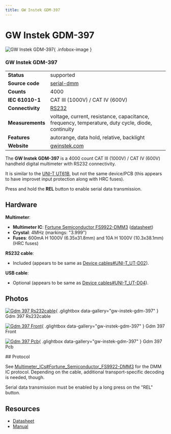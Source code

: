 ```yaml
---
title: GW Instek GDM-397
---
```


# GW Instek GDM-397

<div class="infobox" markdown>

![GW Instek GDM-397](./img/Gdm-397_rs232cable.jpg){ .infobox-image }

### GW Instek GDM-397

| | |
|---|---|
| **Status** | supported |
| **Source code** | [serial-dmm](https://github.com/OpenTraceLab/OpenTraceCapture/tree/main/src/hardware/serial-dmm) |
| **Counts** | 4000 |
| **IEC 61010-1** | CAT III (1000V) / CAT IV (600V) |
| **Connectivity** | [RS232](https://sigrok.org/wiki/Device_cables#UNI-T_UT-D02) |
| **Measurements** | voltage, current, resistance, capacitance, frequency, temperature, duty cycle, diode, continuity |
| **Features** | autorange, data hold, relative, backlight |
| **Website** | [gwinstek.com](https://www.gwinstek.com/en-global/products/detail/GDM-400_GDM-300) |

</div>

The **GW Instek GDM-397** is a 4000 count CAT III (1000V) / CAT IV (600V) handheld digital multimeter with RS232 connectivity.

It is similar to the [UNI-T UT61B](https://sigrok.org/wiki/UNI-T_UT61B), but not the same device/PCB (this appears to have improvet input protection along with HRC fuses).

Press and hold the **REL** button to enable serial data transmission.

## Hardware

**Multimeter**:

- **Multimeter IC**: [Fortune Semiconductor FS9922-DMM3](https://sigrok.org/wiki/Multimeter_ICs#Fortune_Semiconductor_FS9922-DMM3) ([datasheet](http://www.ic-fortune.com/upload/Download/FS9922-DMM3-DS-10_EN.pdf))
- **Crystal**: 4MHz (markings: "3.999")
- **Fuses**: 600mA H 1000V (6.35x31.8mm) and 10A H 1000V (10.3x38.1mm) (HRC fuses)

**RS232 cable**:

- Included (appears to be same as [Device cables#UNI-T_UT-D02](https://sigrok.org/wiki/Device_cables#UNI-T_UT-D02)).

**USB cable**:

- Optional (appears to be same as [Device cables#UNI-T_UT-D04](https://sigrok.org/wiki/Device_cables#UNI-T_UT-D04)).

## Photos

<div class="photo-grid" markdown>

[![Gdm 397 Rs232cable](./img/Gdm-397_rs232cable.jpg)](./img/Gdm-397_rs232cable.jpg "Gdm 397 Rs232cable"){ .glightbox data-gallery="gw-instek-gdm-397" }
<span class="caption">Gdm 397 Rs232cable</span>

[![Gdm 397 Front](./img/Gdm-397_front.png)](./img/Gdm-397_front.png "Gdm 397 Front"){ .glightbox data-gallery="gw-instek-gdm-397" }
<span class="caption">Gdm 397 Front</span>

[![Gdm 397 Pcb](./img/Gdm-397_pcb.jpg)](./img/Gdm-397_pcb.jpg "Gdm 397 Pcb"){ .glightbox data-gallery="gw-instek-gdm-397" }
<span class="caption">Gdm 397 Pcb</span>

</div>
## Protocol

See [Multimeter_ICs#Fortune_Semiconductor_FS9922-DMM3](https://sigrok.org/wiki/Multimeter_ICs#Fortune_Semiconductor_FS9922-DMM3) for the DMM IC protocol. Depending on the cable, additional transport-specific decoding is needed, though.

Serial data transmission must be enabled by a long press on the "REL" button.

## Resources
- [Datasheet](https://www.gwinstek.com/en-global/products/downloadSeriesDownNew/9914/718)
- [Manual](https://www.gwinstek.com/en-global/products/downloadSeriesDownNew/9890/718)

